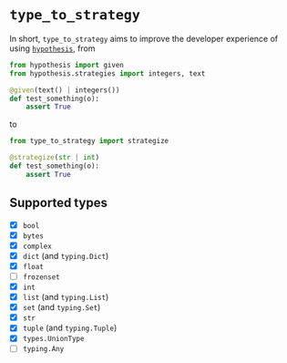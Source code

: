 # `type_to_strategy`

In short, `type_to_strategy` aims to improve the developer experience of using [`hypothesis`](https://github.com/HypothesisWorks/hypothesis), from

```python
from hypothesis import given
from hypothesis.strategies import integers, text

@given(text() | integers())
def test_something(o):
    assert True
```

to

```python
from type_to_strategy import strategize

@strategize(str | int)
def test_something(o):
    assert True
```

## Supported types
- [X] `bool`
- [X] `bytes`
- [X] `complex`
- [X] `dict` (and `typing.Dict`)
- [X] `float`
- [ ] `frozenset`
- [X] `int`
- [X] `list` (and `typing.List`)
- [X] `set` (and `typing.Set`)
- [X] `str`
- [X] `tuple` (and `typing.Tuple`)
- [X] `types.UnionType`
- [ ] `typing.Any`
